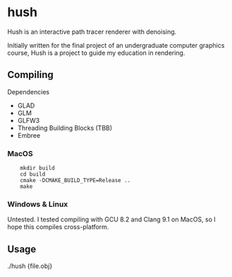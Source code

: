 # hush
Hush is an interactive path tracer renderer with denoising. 

Initially written for the final project of an undergraduate computer graphics course, Hush is a project to guide my education in rendering. 

## Compiling
Dependencies
- GLAD
- GLM
- GLFW3
- Threading Building Blocks (TBB)
- Embree

### MacOS
        mkdir build
        cd build
		cmake -DCMAKE_BUILD_TYPE=Release ..
		make

### Windows & Linux
Untested. 
I tested compiling with GCU 8.2 and Clang 9.1 on MacOS, so I hope this compiles cross-platform.

## Usage
./hush {file.obj}